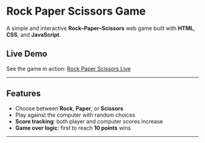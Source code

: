 # Rock Paper Scissors Game
A simple and interactive **Rock–Paper–Scissors** web game built with **HTML**, **CSS**, and **JavaScript**.
##  Live Demo
See the game in action: [Rock Paper Scissors Live](https://krn-sm.github.io/Rock_Paper_Scissors/)

---

##  Features

- Choose between **Rock**, **Paper**, or **Scissors**
- Play against the computer with random choices
- **Score tracking**: both player and computer scores increase
- **Game over logic**: first to reach **10 points** wins

---
